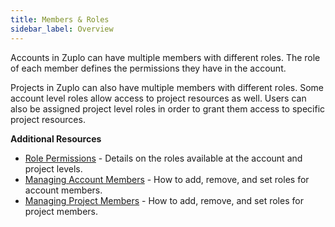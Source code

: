 ```yaml
---
title: Members & Roles
sidebar_label: Overview
---
```


Accounts in Zuplo can have multiple members with different roles. The role of
each member defines the permissions they have in the account.

Projects in Zuplo can also have multiple members with different roles. Some
account level roles allow access to project resources as well. Users can also be
assigned project level roles in order to grant them access to specific project
resources.

**Additional Resources**

- [Role Permissions](./roles-permissions.md) - Details on the roles available at
  the account and project levels.
- [Managing Account Members](./managing-account-members.md) - How to add,
  remove, and set roles for account members.
- [Managing Project Members](./managing-project-members.md) - How to add,
  remove, and set roles for project members.
